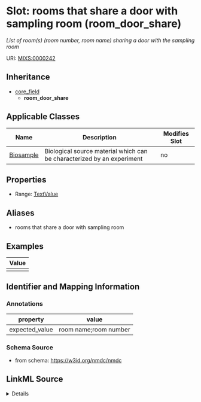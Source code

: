 # Slot: rooms that share a door with sampling room (room_door_share)


_List of room(s) (room number, room name) sharing a door with the sampling room_



URI: [MIXS:0000242](https://w3id.org/mixs/0000242)




## Inheritance

* [core_field](core_field.md)
    * **room_door_share**





## Applicable Classes

| Name | Description | Modifies Slot |
| --- | --- | --- |
[Biosample](Biosample.md) | Biological source material which can be characterized by an experiment |  no  |







## Properties

* Range: [TextValue](TextValue.md)



## Aliases


* rooms that share a door with sampling room




## Examples

| Value |
| --- |
|  |

## Identifier and Mapping Information





### Annotations

| property | value |
| --- | --- |
| expected_value | room name;room number || occurrence | 1 |



### Schema Source


* from schema: https://w3id.org/nmdc/nmdc




## LinkML Source

<details>
```yaml
name: room_door_share
annotations:
  expected_value:
    tag: expected_value
    value: room name;room number
  occurrence:
    tag: occurrence
    value: '1'
description: List of room(s) (room number, room name) sharing a door with the sampling
  room
title: rooms that share a door with sampling room
examples:
- value: ''
from_schema: https://w3id.org/nmdc/nmdc
aliases:
- rooms that share a door with sampling room
rank: 1000
is_a: core field
string_serialization: '{text};{integer}'
slot_uri: MIXS:0000242
multivalued: false
alias: room_door_share
domain_of:
- Biosample
range: TextValue

```
</details>